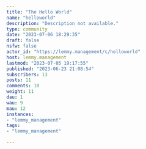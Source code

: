 ```yaml
---
title: "The Hello World" 
name: "helloworld"
description: "Description not available."
type: community
date: "2023-07-06 18:29:35"
draft: false
nsfw: false
actor_id: "https://lemmy.management/c/helloworld"
host: lemmy.management
lastmod: "2023-07-05 19:17:55"
published: "2023-06-23 21:08:54"
subscribers: 13
posts: 11
comments: 10
weight: 11
dau: 1
wau: 9
mau: 12
instances:
- "lemmy_management"
tags: 
- "lemmy_management"

---
```

